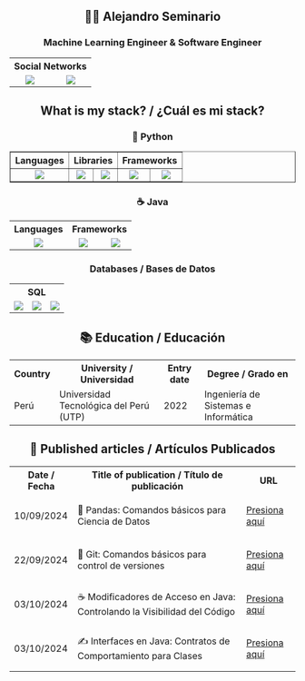 <h2 align="center">🧑‍💻 Alejandro Seminario</h2>
<h3 align="center">Machine Learning Engineer & Software Engineer</h3>

<table align="center">
   <tr align="center">
      <th colspan="4">Social Networks</th>
   </tr>
   <tr align="center">
      <td>
         <a href="https://www.linkedin.com/in/alejandroseminariomedina/">
            <img src="https://i.postimg.cc/8P2pfsYG/linkedin.png">
         </a>
      </td>
      <td>
         <a href="https://medium.com/@alejandroseminario">
            <img src="https://i.postimg.cc/wjwQgqxn/medium.png">
         </a>
      </td>
   </tr>
</table>

<h2 align="center">What is my stack? / ¿Cuál es mi stack?</h2>

<h3 align="center">🐍 Python</h3>
<table border="1" align="center">
   <tr>
      <th>Languages</th>
      <th colspan="2">Libraries</th>
      <th colspan="2">Frameworks</th>
   </tr>
   <tr align="center">
      <td>
         <img src="https://i.postimg.cc/fyMWLPq9/python.png">
      </td>
      <td>
         <img src="https://i.postimg.cc/x18v8xBh/Pandas-1.png">
      </td>
      <td><img src="https://i.postimg.cc/YCTW9p6L/numpy.png"></td>
      <td><img src="https://i.postimg.cc/9QG0L0RZ/image-3-1.png"></td>
      <td><img src="https://i.postimg.cc/NFrvbW1B/image-33-1.png"></td>
   </tr>
</table>

<h3 align="center">☕ Java</h3>

<table align="center">
   <tr>
      <th>Languages</th>
      <th colspan="2">Frameworks</th>
   </tr>
   <tr align="center">
      <td>
         <img src="https://i.postimg.cc/GtbM5P9R/java.png">
      </td>
      <td><img src="https://i.postimg.cc/HWFK1tvb/spring-Framework.png"></td>
      <td>
         <img src="https://i.postimg.cc/d0Pd0gdm/spring-boot-logo-1.png">
      </td>
   </tr>
</table>

<h3 align="center">Databases / Bases de Datos</h3>

<table align="center">
   <tr align="center">
      <th colspan="3">SQL</th>
   </tr>
   <tr align="center">
      <td>
         <img src="https://i.postimg.cc/Qd3XqmLt/sqlite-2.png">
      </td>
      <td>
         <img src="https://i.postimg.cc/xdKSzRzy/postgresqp.png">
      </td>
      <td>
         <img src="https://i.postimg.cc/htQ0MZMx/mongodb-2.png">
      </td>
   </tr>
</table>

<h2 align="center">📚 Education / Educación</h2>

<table align="center">
   <tr>
      <th>Country</th>
      <th>University / Universidad</th>
      <th>Entry date</th>
      <th>Degree / Grado en</th>
   </tr>
   <tr>
      <td>Perú</td>
      <td>Universidad Tecnológica del Perú (UTP)</td>
      <td>2022</td>
      <td>Ingeniería de Sistemas e Informática</td>
   </tr>
</table>

<h2 align="center">📄 Published articles / Artículos Publicados</h2>

<table align="center">
   <tr>
      <th>Date / Fecha</th>
      <th>Title of publication / Título de publicación</th>
      <th>URL</th>
   </tr>
   <tr>
      <td>10/09/2024</td>
      <td>🐼 Pandas: Comandos básicos para Ciencia de Datos</td>
      <td>
         <p>
            <a href="https://medium.com/@alejandroseminario/pandas-para-ciencia-de-datos-6289c31f8ff3">Presiona aquí</a>
         </p>
      </td>
   </tr>
   <tr>
      <td>22/09/2024</td>
      <td>🦭 Git: Comandos básicos para control de versiones</td>
      <td>
         <p>
            <a href="https://medium.com/@alejandroseminario/git-comandos-básicos-para-control-de-versiones-45ec578a6a3c">Presiona aquí</a>
         </p>
      </td>
   </tr>
   <tr>
      <td>03/10/2024</td>
      <td>☕ Modificadores de Acceso en Java: Controlando la Visibilidad del Código</td>
      <td>
         <p>
            <a href="https://medium.com/@alejandroseminario/modificadores-de-acceso-en-java-controlando-la-visibilidad-del-código-cc0346ff511d">Presiona aquí</a>
         </p>
      </td>
   </tr>
   <tr>
      <td>03/10/2024</td>
      <td>✍️ Interfaces en Java: Contratos de Comportamiento para Clases</td>
      <td>
         <p>
            <a href="https://medium.com/@alejandroseminario/️-interfaces-en-java-contratos-de-comportamiento-para-clases-50ff38af9b43">Presiona aquí</a>
         </p>
      </td>
   </tr>
</table>

